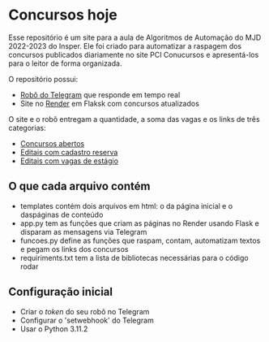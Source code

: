 # Concursos hoje

Esse repositório é um site para a aula de Algoritmos de Automação do MJD 2022-2023 do Insper. Ele foi criado para automatizar a raspagem dos concursos publicados diariamente no site PCI Conucursos e apresentá-los para o leitor de forma organizada.

O repositório possui:
- [Robô do Telegram](t.me/bothais_bot) que responde em tempo real
- Site no [Render](https://site-teste-thamatos.onrender.com/) em Flaksk com concursos atualizados

O site e o robô entregam a quantidade, a soma das vagas e os links de três categorias:
- [Concursos abertos](https://site-teste-thamatos.onrender.com/concursos)
- [Editais com cadastro reserva](https://site-teste-thamatos.onrender.com/reserva)
- [Editais com vagas de estágio](https://site-teste-thamatos.onrender.com/estagio)

## O que cada arquivo contém
- templates contém dois arquivos em html: o da página inicial e o daspáginas de conteúdo
- app.py tem as funções que criam as páginas no Render usando Flask e disparam as mensagens via Telegram
- funcoes.py define as funções que raspam, contam, automatizam textos e pegam os links dos concursos
- requiriments.txt tem a lista de bibliotecas necessárias para o código rodar

## Configuração inicial
- Criar o *token* do seu robô no Telegram
- Configurar o 'setwebhook' do Telegram
- Usar o Python 3.11.2

